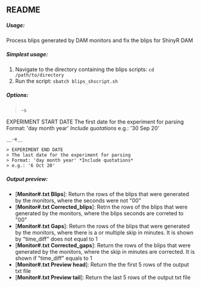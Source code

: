 README
------

##### Usage: 

Process blips generated by DAM monitors and fix the blips for ShinyR DAM

##### Simplest usage:

1. Navigate to the directory containing the blips scripts: `cd /path/to/directory`
2. Run the script: `sbatch blips_shscript.sh`
    
##### Options:

> -s

EXPERIMENT START DATE
The first date for the experiment for parsing
Format: 'day month year' *Include quotations*
e.g.: '30 Sep 20'

    __-e__
    
    > EXPERIMENT END DATE
    > The last date for the experiment for parsing
    > Format: 'day month year' *Include quotations*
    > e.g.: '6 Oct 20' 

##### Output preview:

- [**Monitor#.txt Blips**]: Return the rows of the blips that were generated by the monitors, where the seconds were not "00"
- [**Monitor#.txt Corrected_blips**]: Retrn the rows of the blips that were generated by the monitors, where the blips seconds are correted to "00"
- [**Monitor#.txt Gaps**]: Return the rows of the blips that were generated by the monitors, where there is a or multiple skip in minutes. It is shown by "time_diff" does not equal to 1
- [**Monitor#.txt Corrected_gaps**]: Return the rows of the blips that were generated by the monitors, where the skip in minutes are corrected. It is shown if "time_diff" equals to 1
- [**Monitor#.txt Preview head**]: Return the the first 5 rows of the output txt file
- [**Monitor#.txt Preview tail**]: Return the last 5 rows of the output txt file
